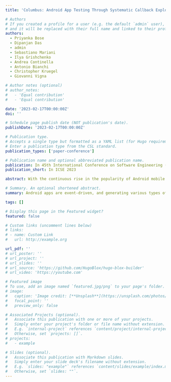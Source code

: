 ```yaml
---
title: 'Columbus: Android App Testing Through Systematic Callback Exploration'

# Authors
# If you created a profile for a user (e.g. the default `admin` user), write the username (folder name) here
# and it will be replaced with their full name and linked to their profile.
authors:
  - Priyanka Bose
  - Dipanjan Das
  - admin
  - Sebastiano Mariani
  - Ilya Grishchenko
  - Andrea Continella
  - Antonio Bianchi
  - Christopher Kruegel
  - Giovanni Vigna

# Author notes (optional)
# author_notes:
#   - 'Equal contribution'
#   - 'Equal contribution'

date: '2023-02-17T00:00:00Z'
doi: ''

# Schedule page publish date (NOT publication's date).
publishDate: '2023-02-17T00:00:00Z'

# Publication type.
# Accepts a single type but formatted as a YAML list (for Hugo requirements).
# Enter a publication type from the CSL standard.
publication_types: ['paper-conference']

# Publication name and optional abbreviated publication name.
publication: In 45th International Conference on Software Engineering (ICSE)
publication_short: In ICSE 2023

abstract: With the continuous rise in the popularity of Android mobile devices, automated testing of apps has become more important than ever. Android apps are event-driven programs. Unfortunately, generating all possible types of events by interact- ing with an app’s interface is challenging for an automated testing approach. Callback-driven testing eliminates the need for event generation by directly invoking app callbacks. However, existing callback-driven testing techniques assume prior knowledge of An- droid callbacks, and they rely on a human expert, who is familiar with the Android API, to write stub code that prepares callback arguments before invocation. Since the Android API is very large and keeps evolving, prior techniques could only support a small fraction of callbacks present in the Android framework. <br> In this work, we introduce COLUMBUS, a callback-driven test- ing technique that employs two strategies to eliminate the need for human involvement; (i) it automatically identifies callbacks by simultaneously analyzing both the Android framework and the app under test; (ii) it uses a combination of under-constrained symbolic execution (primitive arguments), and type-guided dynamic heap introspection (object arguments) to generate valid and effective inputs. Lastly, COLUMBUS integrates two novel feedback mechanisms—data dependency and crash-guidance— during testing to increase the likelihood of triggering crashes and maximizing coverage. In our evaluation, COLUMBUS outperforms state-of-the-art model-driven, checkpoint-based, and callback- driven testing tools both in terms of crashes and coverage.

# Summary. An optional shortened abstract.
summary: Android apps are event-driven, and generating various types of events through app interfaces for testing purposes can be challenging. To address this, in this paper we introduce COLUMBUS, a callback-driven testing technique. COLUMBUS automatically identifies callbacks, uses symbolic execution and dynamic heap introspection to generate valid inputs, and incorporates feedback mechanisms to enhance crash detection and coverage. In evaluations, COLUMBUS outperforms existing testing tools in terms of both crashes and coverage.

tags: []

# Display this page in the Featured widget?
featured: false

# Custom links (uncomment lines below)
# links:
# - name: Custom Link
#   url: http://example.org

url_pdf: ''
# url_poster: ''
# url_project: ''
# url_slides: ''
# url_source: 'https://github.com/HugoBlox/hugo-blox-builder'
# url_video: 'https://youtube.com'

# Featured image
# To use, add an image named `featured.jpg/png` to your page's folder.
# image:
#   caption: 'Image credit: [**Unsplash**](https://unsplash.com/photos/pLCdAaMFLTE)'
#   focal_point: ''
#   preview_only: false

# Associated Projects (optional).
#   Associate this publication with one or more of your projects.
#   Simply enter your project's folder or file name without extension.
#   E.g. `internal-project` references `content/project/internal-project/index.md`.
#   Otherwise, set `projects: []`.
# projects:
#   - example

# Slides (optional).
#   Associate this publication with Markdown slides.
#   Simply enter your slide deck's filename without extension.
#   E.g. `slides: "example"` references `content/slides/example/index.md`.
#   Otherwise, set `slides: ""`.
---
```

